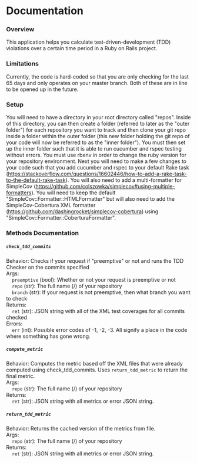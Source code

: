 # Documentation

### Overview
This application helps you calculate test-driven-development (TDD) violations over a certain time period in a Ruby on Rails project.


### Limitations
Currently, the code is hard-coded so that you are only checking for the last 65 days and only operates on your master branch. Both of these are in line to be opened up in the future.

### Setup
You will need to have a directory in your root directory called "repos". Inside of this directory, you can then create a folder (referred to later as the "outer folder") for each repository you want to track and then clone your git repo inside a folder within the outer folder (this new folder holding the git repo of your code will now be referred to as the "inner folder"). You must then set up the inner folder such that it is able to run cucumber and rspec testing without errors. You must use rbenv in order to change the ruby version for your repository environment.
Next you will need to make a few changes to your code such that you add cucumber and rspec to your default Rake task (https://stackoverflow.com/questions/16602446/how-to-add-a-rake-task-to-the-default-rake-task). You will also need to add a multi-formatter for SimpleCov (https://github.com/colszowka/simplecov#using-multiple-formatters). You will need to keep the default "SimpleCov::Formatter::HTMLFormatter" but will also need to add the SimpleCov-Cobertura XML formatter (https://github.com/dashingrocket/simplecov-cobertura) using "SimpleCov::Formatter::CoberturaFormatter".

### Methods Documentation
##### `check_tdd_commits`
Behavior: Checks if your request if "preemptive" or not and runs the TDD Checker on the commits specified  
Args:  
&nbsp;&nbsp;&nbsp;&nbsp;`preemptive` (bool): Whether or not your request is preemptive or not  
&nbsp;&nbsp;&nbsp;&nbsp;`repo` (str): The full name (<username>/<reponame>) of your repository  
&nbsp;&nbsp;&nbsp;&nbsp;`branch` (str): If your request is not preemptive, then what branch you want to check  
Returns:  
&nbsp;&nbsp;&nbsp;&nbsp;`ret` (str): JSON string with all of the XML test coverages for all commits checked  
Errors:  
&nbsp;&nbsp;&nbsp;&nbsp;`err` (int): Possible error codes of -1, -2, -3. All signify a place in the code where something has gone wrong.

##### `compute_metric`
Behavior: Computes the metric based off the XML files that were already computed using check_tdd_commits. Uses `return_tdd_metric` to return the final metric.  
Args:  
&nbsp;&nbsp;&nbsp;&nbsp;`repo` (str): The full name (<username>/<reponame>) of your repository  
Returns:  
&nbsp;&nbsp;&nbsp;&nbsp;`ret` (str): JSON string with all metrics or error JSON string.

##### `return_tdd_metric`
Behavior: Returns the cached version of the metrics from file.  
Args:  
&nbsp;&nbsp;&nbsp;&nbsp;`repo` (str): The full name (<username>/<reponame>) of your repository  
Returns:  
&nbsp;&nbsp;&nbsp;&nbsp;`ret` (str): JSON string with all metrics or error JSON string.
